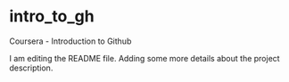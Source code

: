 # intro_to_gh
Coursera - Introduction to Github

I am editing the README file. Adding some more details about the project description.
